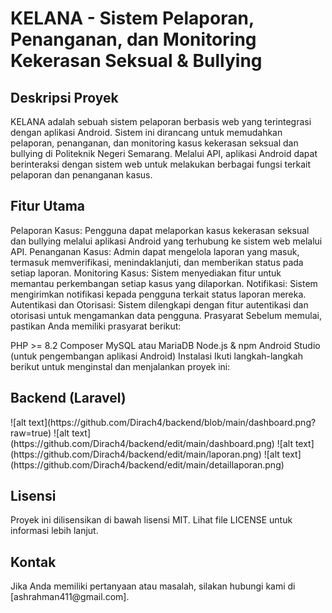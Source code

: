 <h1>KELANA - Sistem Pelaporan, Penanganan, dan Monitoring Kekerasan Seksual & Bullying</h1>
<h2>Deskripsi Proyek</h2>
KELANA adalah sebuah sistem pelaporan berbasis web yang terintegrasi dengan aplikasi Android. Sistem ini dirancang untuk memudahkan pelaporan, penanganan, dan monitoring kasus kekerasan seksual dan bullying di Politeknik Negeri Semarang. Melalui API, aplikasi Android dapat berinteraksi dengan sistem web untuk melakukan berbagai fungsi terkait pelaporan dan penanganan kasus.

<h2>Fitur Utama</h2>
Pelaporan Kasus: Pengguna dapat melaporkan kasus kekerasan seksual dan bullying melalui aplikasi Android yang terhubung ke sistem web melalui API.
Penanganan Kasus: Admin dapat mengelola laporan yang masuk, termasuk memverifikasi, menindaklanjuti, dan memberikan status pada setiap laporan.
Monitoring Kasus: Sistem menyediakan fitur untuk memantau perkembangan setiap kasus yang dilaporkan.
Notifikasi: Sistem mengirimkan notifikasi kepada pengguna terkait status laporan mereka.
Autentikasi dan Otorisasi: Sistem dilengkapi dengan fitur autentikasi dan otorisasi untuk mengamankan data pengguna.
Prasyarat
Sebelum memulai, pastikan Anda memiliki prasyarat berikut:

PHP >= 8.2
Composer
MySQL atau MariaDB
Node.js & npm
Android Studio (untuk pengembangan aplikasi Android)
Instalasi
Ikuti langkah-langkah berikut untuk menginstal dan menjalankan proyek ini:

<h2>Backend (Laravel)</h2>
![alt text](https://github.com/Dirach4/backend/blob/main/dashboard.png?raw=true)
![alt text](https://github.com/Dirach4/backend/edit/main/dashboard.png)
![alt text](https://github.com/Dirach4/backend/edit/main/laporan.png)
![alt text](https://github.com/Dirach4/backend/edit/main/detaillaporan.png)

<h2>Lisensi</h2>
Proyek ini dilisensikan di bawah lisensi MIT. Lihat file LICENSE untuk informasi lebih lanjut.

<h2>Kontak</h2>
Jika Anda memiliki pertanyaan atau masalah, silakan hubungi kami di [ashrahman411@gmail.com].
